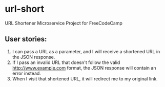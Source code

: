 # url-short
URL Shortener Microservice Project for FreeCodeCamp

## User stories:
1. I can pass a URL as a parameter, and I will receive a shortened URL in the JSON response.
2. If I pass an invalid URL that doesn't follow the valid http://www.example.com format, the JSON response will contain an error instead.
3. When I visit that shortened URL, it will redirect me to my original link.
